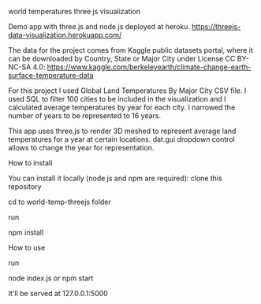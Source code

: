 world temperatures three js visualization

Demo app with three.js and node.js deployed at heroku.
https://threejs-data-visualization.herokuapp.com/

The data for the project comes from Kaggle public datasets portal, where it can be downloaded by Country, State or Major City under License CC BY-NC-SA 4.0: https://www.kaggle.com/berkeleyearth/climate-change-earth-surface-temperature-data

For this project I used Global Land Temperatures By Major City CSV file. I used SQL to filter 100 cities to be included in the visualization and I calculated average temperatures by year for each city. I narrowed the number of years to be represented to 16 years.

This app uses three.js to render 3D meshed to represent average land temperatures for a year at certain locations.
dat.gui dropdown control allows to change the year for representation.

How to install

You can install it locally (node js and npm are required):
clone this repository

cd to world-temp-threejs folder

run

npm install

How to use

run

node index.js
or
npm start

It'll be served at 127.0.0.1:5000
